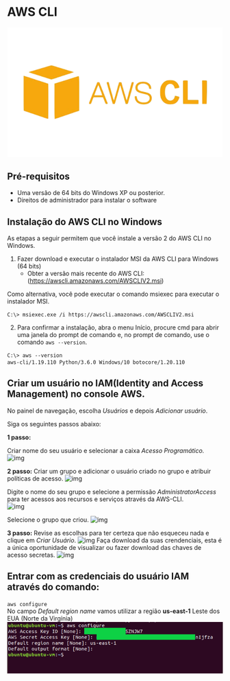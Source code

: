 # AWS CLI
![img](./IMG/awscli.png)

## Pré-requisitos

- Uma versão de 64 bits do Windows XP ou posterior.
- Direitos de administrador para instalar o software 

## Instalação do AWS CLI no Windows

As etapas a seguir permitem que você instale a versão 2 do AWS CLI no Windows.

1. Fazer download e executar o instalador MSI da AWS CLI para Windows (64 bits)
    - Obter a versão mais recente do AWS CLI: (https://awscli.amazonaws.com/AWSCLIV2.msi)

Como alternativa, você pode executar o comando msiexec para executar o instalador MSI.
```
C:\> msiexec.exe /i https://awscli.amazonaws.com/AWSCLIV2.msi

```
2. Para confirmar a instalação, abra o menu Início, procure cmd para abrir uma janela do prompt de comando e, no prompt de comando, use o comando ``` aws --version ```.

```
C:\> aws --version
aws-cli/1.19.110 Python/3.6.0 Windows/10 botocore/1.20.110
```

## Criar um usuário no IAM(Identity and Access Management) no console AWS.

No painel de navegação, escolha *Usuários* e depois *Adicionar usuário*.<br>

Siga os seguintes passos abaixo:<br>

**1 passo:**

Criar nome do seu usuário e selecionar a caixa *Acesso Programático.*
![img](caminho...) <br>

**2 passo:**
Criar um grupo e adicionar o usuário criado no grupo e atribuir políticas de acesso.
![img](caminho...)<br>

Digite o nome do seu grupo e selecione a permissão *AdministratorAccess* para ter acessos aos recursos e serviços através da AWS-CLI. <br>
![img](caminho...)<br>

Selecione o grupo que criou.
![img](caminho...)

**3 passo:**
Revise as escolhas para ter certeza que não esqueceu nada e clique em *Criar Usuário*.
![img](caminho...)
Faça download da suas crendenciais, esta é a única oportunidade de visualizar ou fazer download das chaves de acesso secretas.
![img](caminho...)

## Entrar com as credenciais do usuário IAM através do comando:
`aws configure`<br>
No campo *Default region name* vamos utilizar a região **us-east-1** Leste dos EUA (Norte da Virgínia)
![img](https://github.com/AnttoniC/TCC/blob/master/Ferramenta/MINP_Aws/ClusterAws/Aws-CLI/IMG/awsConfigure.png)







